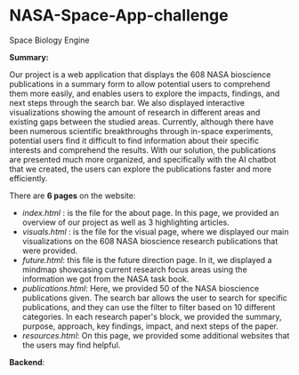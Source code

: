 # NASA-Space-App-challenge
Space Biology Engine

**Summary:**

Our project is a web application that displays the 608 NASA bioscience publications in a summary form to allow potential users to comprehend them more easily, and enables users to explore the impacts, findings, and next steps through the search bar.
We also displayed interactive visualizations showing the amount of research in different areas and existing gaps between the studied areas. Currently, although there have been numerous scientific breakthroughs through in-space experiments, potential users find it difficult to find information about their specific interests and comprehend the results. With our solution, the publications are presented much more organized, and specifically with the AI chatbot that we created, the users can explore the publications faster and more efficiently.

There are **6 pages** on the website:

- *index.html* : is the file for the about page. In this page, we provided an overview of our project as well as 3 highlighting articles.
- *visuals.html* : is the file for the visual page, where we displayed our main visualizations on the 608 NASA bioscience research publications that were provided. 
- *future.html*: this file is the future direction page. In it, we displayed a mindmap showcasing current research focus areas using the information we got from the NASA task book.
- *publications.html*: Here, we provided 50 of the NASA bioscience publications given. The search bar allows the user to search for specific publications, and they can use the filter to filter based on 10 different categories. In each research paper's block, we provided the summary, purpose, approach, key findings, impact, and next steps of the paper.
- *resources.html*: On this page, we provided some additional websites that the users may find helpful.

**Backend**: 
